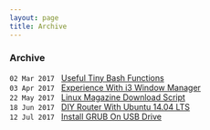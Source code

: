 ```yaml
---
layout: page
title: Archive
---
```


### Archive

`02 Mar 2017`&nbsp;&nbsp;&nbsp;[Useful Tiny Bash Functions](/kevydotvinu.github.io/Useful-Tiny-Bash-Functions)  
`03 Apr 2017`&nbsp;&nbsp;&nbsp;[Experience With i3 Window Manager](Experience-With-i3_Window-Manager)  
`22 May 2017`&nbsp;&nbsp;&nbsp;[Linux Magazine Download Script](/kevydotvinu.github.io/Linux-Magazines-Download-Script)  
`18 Jun 2017`&nbsp;&nbsp;&nbsp;[DIY Router With Ubuntu 14.04 LTS](/kevydotvinu.github.io/DIY-Router-With-Ubuntu-14.04-LTS)  
`12 Jul 2017`&nbsp;&nbsp;&nbsp;[Install GRUB On USB Drive](/kevydotvinu.github.io/Install-GRUB-on-USB-drive)  
